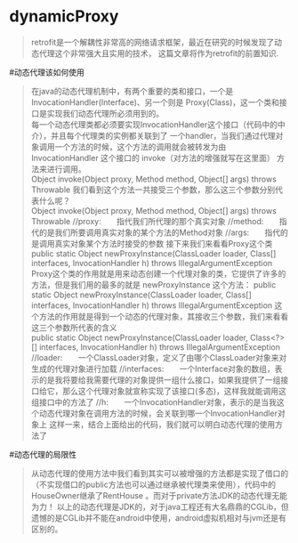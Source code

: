 # dynamicProxy
>retrofit是一个解耦性非常高的网络请求框架，最近在研究的时候发现了动态代理这个非常强大且实用的技术，
    这篇文章将作为retrofit的前置知识.
    
#动态代理该如何使用
>在java的动态代理机制中，有两个重要的类和接口，一个是 InvocationHandler(Interface)、另一个则是 
    Proxy(Class)，这一个类和接口是实现我们动态代理所必须用到的。    
    每一个动态代理类都必须要实现InvocationHandler这个接口（代码中的中介），并且每个代理类的实例都关联到了
    一个handler，当我们通过代理对象调用一个方法的时候，这个方法的调用就会被转发为由InvocationHandler
    这个接口的 invoke（对方法的增强就写在这里面） 方法来进行调用。    
    Object invoke(Object proxy, Method method, Object[] args) throws Throwable
    我们看到这个方法一共接受三个参数，那么这三个参数分别代表什么呢？    
    Object invoke(Object proxy, Method method, Object[] args) throws Throwable
    //proxy:　　指代我们所代理的那个真实对象
    //method:　　指代的是我们所要调用真实对象的某个方法的Method对象
    //args:　　指代的是调用真实对象某个方法时接受的参数
    接下来我们来看看Proxy这个类    
    public static Object newProxyInstance(ClassLoader loader, Class<?>[] interfaces,  InvocationHandler h)  throws IllegalArgumentException
    Proxy这个类的作用就是用来动态创建一个代理对象的类，它提供了许多的方法，但是我们用的最多的就是 newProxyInstance 这个方法：    
    public static Object newProxyInstance(ClassLoader loader, Class<?>[] interfaces,  InvocationHandler h)  throws IllegalArgumentException
    这个方法的作用就是得到一个动态的代理对象，其接收三个参数，我们来看看这三个参数所代表的含义    
    public static Object newProxyInstance(ClassLoader loader, Class<?>[] interfaces, InvocationHandler h) throws IllegalArgumentException    
    //loader:　　一个ClassLoader对象，定义了由哪个ClassLoader对象来对生成的代理对象进行加载
    //interfaces:　　一个Interface对象的数组，表示的是我将要给我需要代理的对象提供一组什么接口，如果我提供了一组接口给它，那么这个代理对象就宣称实现了该接口(多态)，这样我就能调用这组接口中的方法了
    //h:　　一个InvocationHandler对象，表示的是当我这个动态代理对象在调用方法的时候，会关联到哪一个InvocationHandler对象上
    这样一来，结合上面给出的代码，我们就可以明白动态代理的使用方法了

#动态代理的局限性
>从动态代理的使用方法中我们看到其实可以被增强的方法都是实现了借口的（不实现借口的public方法也可以通过继承被代理类来使用），代码中的HouseOwner继承了RentHouse 。而对于private方法JDK的动态代理无能为力！
    以上的动态代理是JDK的，对于java工程还有大名鼎鼎的CGLib，但遗憾的是CGLib并不能在android中使用，android虚拟机相对与jvm还是有区别的。